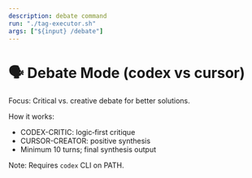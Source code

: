 ```yaml
---
description: debate command
run: "./tag-executor.sh"
args: ["${input} /debate"]
---
```


# 🗣️ Debate Mode (codex vs cursor)

Focus: Critical vs. creative debate for better solutions.

How it works:
- CODEX-CRITIC: logic‑first critique
- CURSOR-CREATOR: positive synthesis
- Minimum 10 turns; final synthesis output

Note: Requires `codex` CLI on PATH.
